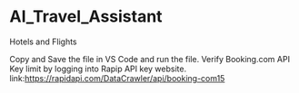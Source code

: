 # AI_Travel_Assistant
Hotels and Flights

Copy and Save the file in VS Code and run the file.
Verify Booking.com API Key limit by logging into Rapip API key website. 
link:https://rapidapi.com/DataCrawler/api/booking-com15 
